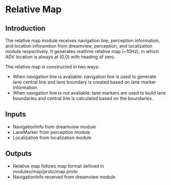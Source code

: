 # Relative Map

## Introduction
The relative map module receives navigation line, perception information, and location inforamtion from dreamview, perception, and localization module respectively. It generates realtime relative map (~10Hz), in which ADV location is always at (0,0) with heading of zero. 

The relative map is constructed in two ways: 
  * When navigation line is available: navigation line is used to generate lane central line and lane boundary is created based on lane marker information.
  * When navigation line is not available: lane markers are used to build lane boundaries and central line is calculated based on the boundaries. 

## Inputs
  * NavigationInfo from dreamview module
  * LaneMarker from perception module
  * Localization from localization module

## Outputs
  * Relative map follows map format defined in modules/map/proto/map.proto
  * NavigationInfo received from dreamview module
